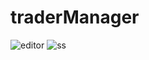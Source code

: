 # traderManager


![editor](https://github.com/xKomorebi/traderManager/assets/21682081/293e923a-636c-43ac-90ac-3ee420a07550)
![ss](https://github.com/xKomorebi/traderManager/assets/21682081/d71f48bf-5c16-4aef-891c-570e0cb0452f)
